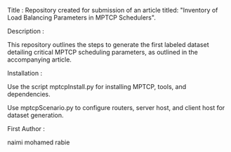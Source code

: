 Title  :  Repository created for submission of an article titled: "Inventory of Load Balancing Parameters in MPTCP Schedulers".


Description :

This repository outlines the steps to generate the first labeled dataset detailing critical MPTCP scheduling parameters, as outlined in the accompanying article. 


Installation :

Use the script mptcpInstall.py for installing MPTCP, tools, and dependencies.

Use mptcpScenario.py to configure routers, server host, and client host for dataset generation.


First Author :

naimi mohamed rabie
